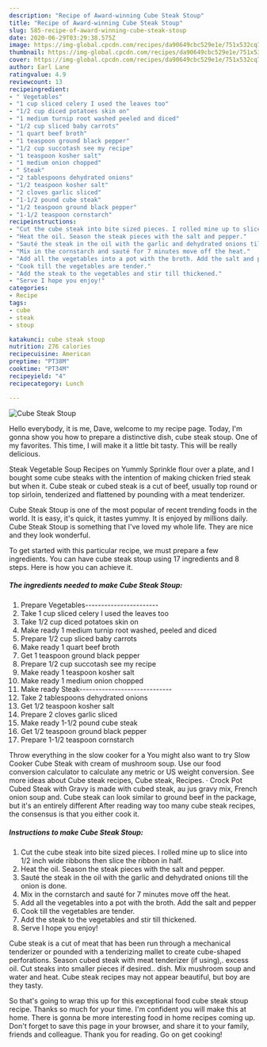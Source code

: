 ```yaml
---
description: "Recipe of Award-winning Cube Steak Stoup"
title: "Recipe of Award-winning Cube Steak Stoup"
slug: 585-recipe-of-award-winning-cube-steak-stoup
date: 2020-06-29T03:29:38.575Z
image: https://img-global.cpcdn.com/recipes/da90649cbc529e1e/751x532cq70/cube-steak-stoup-recipe-main-photo.jpg
thumbnail: https://img-global.cpcdn.com/recipes/da90649cbc529e1e/751x532cq70/cube-steak-stoup-recipe-main-photo.jpg
cover: https://img-global.cpcdn.com/recipes/da90649cbc529e1e/751x532cq70/cube-steak-stoup-recipe-main-photo.jpg
author: Earl Lane
ratingvalue: 4.9
reviewcount: 13
recipeingredient:
- " Vegetables"
- "1 cup sliced celery I used the leaves too"
- "1/2 cup diced potatoes skin on"
- "1 medium turnip root washed peeled and diced"
- "1/2 cup sliced baby carrots"
- "1 quart beef broth"
- "1 teaspoon ground black pepper"
- "1/2 cup succotash see my recipe"
- "1 teaspoon kosher salt"
- "1 medium onion chopped"
- " Steak"
- "2 tablespoons dehydrated onions"
- "1/2 teaspoon kosher salt"
- "2 cloves garlic sliced"
- "1-1/2 pound cube steak"
- "1/2 teaspoon ground black pepper"
- "1-1/2 teaspoon cornstarch"
recipeinstructions:
- "Cut the cube steak into bite sized pieces. I rolled mine up to slice into 1/2 inch wide ribbons then slice the ribbon in half."
- "Heat the oil. Season the steak pieces with the salt and pepper."
- "Sauté the steak in the oil with the garlic and dehydrated onions till the onion is done."
- "Mix in the cornstarch and sauté for 7 minutes move off the heat."
- "Add all the vegetables into a pot with the broth. Add the salt and pepper"
- "Cook till the vegetables are tender."
- "Add the steak to the vegetables and stir till thickened."
- "Serve I hope you enjoy!"
categories:
- Recipe
tags:
- cube
- steak
- stoup

katakunci: cube steak stoup 
nutrition: 276 calories
recipecuisine: American
preptime: "PT38M"
cooktime: "PT34M"
recipeyield: "4"
recipecategory: Lunch

---
```



![Cube Steak Stoup](https://img-global.cpcdn.com/recipes/da90649cbc529e1e/751x532cq70/cube-steak-stoup-recipe-main-photo.jpg)

Hello everybody, it is me, Dave, welcome to my recipe page. Today, I'm gonna show you how to prepare a distinctive dish, cube steak stoup. One of my favorites. This time, I will make it a little bit tasty. This will be really delicious.

Steak Vegetable Soup Recipes on Yummly Sprinkle flour over a plate, and I bought some cube steaks with the intention of making chicken fried steak but when it. Cube steak or cubed steak is a cut of beef, usually top round or top sirloin, tenderized and flattened by pounding with a meat tenderizer.

Cube Steak Stoup is one of the most popular of recent trending foods in the world. It is easy, it's quick, it tastes yummy. It is enjoyed by millions daily. Cube Steak Stoup is something that I've loved my whole life. They are nice and they look wonderful.


To get started with this particular recipe, we must prepare a few ingredients. You can have cube steak stoup using 17 ingredients and 8 steps. Here is how you can achieve it.

<!--inarticleads1-->

##### The ingredients needed to make Cube Steak Stoup:

1. Prepare  Vegetables-----------------------
1. Take 1 cup sliced celery I used the leaves too
1. Take 1/2 cup diced potatoes skin on
1. Make ready 1 medium turnip root washed, peeled and diced
1. Prepare 1/2 cup sliced baby carrots
1. Make ready 1 quart beef broth
1. Get 1 teaspoon ground black pepper
1. Prepare 1/2 cup succotash see my recipe
1. Make ready 1 teaspoon kosher salt
1. Make ready 1 medium onion chopped
1. Make ready  Steak-----------------------------
1. Take 2 tablespoons dehydrated onions
1. Get 1/2 teaspoon kosher salt
1. Prepare 2 cloves garlic sliced
1. Make ready 1-1/2 pound cube steak
1. Get 1/2 teaspoon ground black pepper
1. Prepare 1-1/2 teaspoon cornstarch


Throw everything in the slow cooker for a You might also want to try Slow Cooker Cube Steak with cream of mushroom soup. Use our food conversion calculator to calculate any metric or US weight conversion. See more ideas about Cube steak recipes, Cube steak, Recipes. · Crock Pot Cubed Steak with Gravy is made with cubed steak, au jus gravy mix, French onion soup and. Cube steak can look similar to ground beef in the package, but it&#39;s an entirely different After reading way too many cube steak recipes, the consensus is that you either cook it. 

<!--inarticleads2-->

##### Instructions to make Cube Steak Stoup:

1. Cut the cube steak into bite sized pieces. I rolled mine up to slice into 1/2 inch wide ribbons then slice the ribbon in half.
1. Heat the oil. Season the steak pieces with the salt and pepper.
1. Sauté the steak in the oil with the garlic and dehydrated onions till the onion is done.
1. Mix in the cornstarch and sauté for 7 minutes move off the heat.
1. Add all the vegetables into a pot with the broth. Add the salt and pepper
1. Cook till the vegetables are tender.
1. Add the steak to the vegetables and stir till thickened.
1. Serve I hope you enjoy!


Cube steak is a cut of meat that has been run through a mechanical tenderizer or pounded with a tenderizing mallet to create cube-shaped perforations. Season cubed steak with meat tenderizer (if using),. excess oil. Cut steaks into smaller pieces if desired.. dish. Mix mushroom soup and water and heat. Cube steak recipes may not appear beautiful, but boy are they tasty. 

So that's going to wrap this up for this exceptional food cube steak stoup recipe. Thanks so much for your time. I'm confident you will make this at home. There is gonna be more interesting food in home recipes coming up. Don't forget to save this page in your browser, and share it to your family, friends and colleague. Thank you for reading. Go on get cooking!
